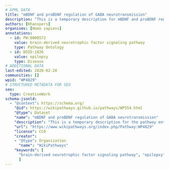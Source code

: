 ```yaml
---
# GPML DATA
title: "mBDNF and proBDNF regulation of GABA neurotransmission"
description: "This is a temporary description for mBDNF and proBDNF regulation of GABA neurotransmission"
authors: [Khanspers]
organisms: [Homo sapiens]
annotations:
  - id: PW:0000572
    value: brain-derived neurotrophic factor signaling pathway
    type: Pathway Ontology
  - id: DOID:1826
    value: epilepsy
    type: Disease
# ADDITIONAL DATA
last-edited: 2020-02-28
communities: []
wpid: "WP4829"
# STRUCTURED METADATA FOR SEO
seo:
  type: CreativeWork
schema-jsonld:
  - "@context": https://schema.org/
    "@id": https://wikipathways.github.io/pathways/WP554.html
    "@type": Dataset
    "name": "mBDNF and proBDNF regulation of GABA neurotransmission"
    "description": "This is a temporary description for the pathway entitled: mBDNF and proBDNF regulation of GABA neurotransmission"
    "url": "https://www.wikipathways.org/index.php/Pathway:WP4829"
    "license": CC0
    "creator":
    - "@type": Organization
      "name": "WikiPathways"
    "keywords": [
      "brain-derived neurotrophic factor signaling pathway", "epilepsy",
      ]
---
```

